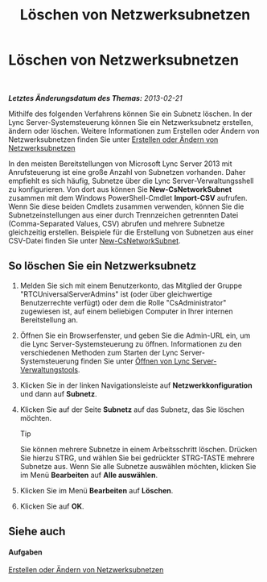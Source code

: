 ﻿---
title: Löschen von Netzwerksubnetzen
TOCTitle: Löschen von Netzwerksubnetzen
ms:assetid: c1850f38-40a3-48c9-b6f1-f181c5e63b6b
ms:mtpsurl: https://technet.microsoft.com/de-de/library/JJ721873(v=OCS.15)
ms:contentKeyID: 49890921
ms.date: 05/19/2016
mtps_version: v=OCS.15
ms.translationtype: HT
---

# Löschen von Netzwerksubnetzen

 

_**Letztes Änderungsdatum des Themas:** 2013-02-21_

Mithilfe des folgenden Verfahrens können Sie ein Subnetz löschen. In der Lync Server-Systemsteuerung können Sie ein Netzwerksubnetz erstellen, ändern oder löschen. Weitere Informationen zum Erstellen oder Ändern von Netzwerksubnetzen finden Sie unter [Erstellen oder Ändern von Netzwerksubnetzen](lync-server-2013-create-or-modify-network-subnets.md)

In den meisten Bereitstellungen von Microsoft Lync Server 2013 mit Anrufsteuerung ist eine große Anzahl von Subnetzen vorhanden. Daher empfiehlt es sich häufig, Subnetze über die Lync Server-Verwaltungsshell zu konfigurieren. Von dort aus können Sie **New-CsNetworkSubnet** zusammen mit dem Windows PowerShell-Cmdlet **Import-CSV** aufrufen. Wenn Sie diese beiden Cmdlets zusammen verwenden, können Sie die Subnetzeinstellungen aus einer durch Trennzeichen getrennten Datei (Comma-Separated Values, CSV) abrufen und mehrere Subnetze gleichzeitig erstellen. Beispiele für die Erstellung von Subnetzen aus einer CSV-Datei finden Sie unter [New-CsNetworkSubnet](new-csnetworksubnet.md).

## So löschen Sie ein Netzwerksubnetz

1.  Melden Sie sich mit einem Benutzerkonto, das Mitglied der Gruppe "RTCUniversalServerAdmins" ist (oder über gleichwertige Benutzerrechte verfügt) oder dem die Rolle "CsAdministrator" zugewiesen ist, auf einem beliebigen Computer in Ihrer internen Bereitstellung an.

2.  Öffnen Sie ein Browserfenster, und geben Sie die Admin-URL ein, um die Lync Server-Systemsteuerung zu öffnen. Informationen zu den verschiedenen Methoden zum Starten der Lync Server-Systemsteuerung finden Sie unter [Öffnen von Lync Server-Verwaltungstools](lync-server-2013-open-lync-server-administrative-tools.md).

3.  Klicken Sie in der linken Navigationsleiste auf **Netzwerkkonfiguration** und dann auf **Subnetz**.

4.  Klicken Sie auf der Seite **Subnetz** auf das Subnetz, das Sie löschen möchten.
    

    > [!TIP]
    > Sie können mehrere Subnetze in einem Arbeitsschritt löschen. Drücken Sie hierzu STRG, und wählen Sie bei gedrückter STRG-TASTE mehrere Subnetze aus. Wenn Sie alle Subnetze auswählen möchten, klicken Sie im Menü <STRONG>Bearbeiten</STRONG> auf <STRONG>Alle auswählen</STRONG>.



5.  Klicken Sie im Menü **Bearbeiten** auf **Löschen**.

6.  Klicken Sie auf **OK**.

## Siehe auch

#### Aufgaben

[Erstellen oder Ändern von Netzwerksubnetzen](lync-server-2013-create-or-modify-network-subnets.md)

